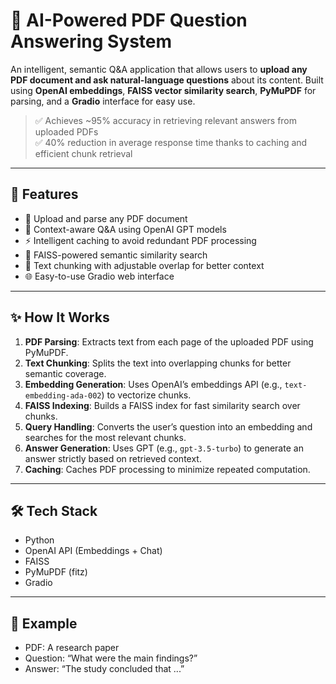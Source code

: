 # 📘 AI-Powered PDF Question Answering System

An intelligent, semantic Q&A application that allows users to **upload any PDF document and ask natural-language questions** about its content. Built using **OpenAI embeddings**, **FAISS vector similarity search**, **PyMuPDF** for parsing, and a **Gradio** interface for easy use.

> ✅ Achieves ~95% accuracy in retrieving relevant answers from uploaded PDFs  
> ✅ 40% reduction in average response time thanks to caching and efficient chunk retrieval

---

## 🚀 Features

- 📄 Upload and parse any PDF document
- 🤖 Context-aware Q&A using OpenAI GPT models
- ⚡ Intelligent caching to avoid redundant PDF processing
- 🔎 FAISS-powered semantic similarity search
- 🧩 Text chunking with adjustable overlap for better context
- 🌐 Easy-to-use Gradio web interface

---

## ✨ How It Works

1. **PDF Parsing**: Extracts text from each page of the uploaded PDF using PyMuPDF.
2. **Text Chunking**: Splits the text into overlapping chunks for better semantic coverage.
3. **Embedding Generation**: Uses OpenAI’s embeddings API (e.g., `text-embedding-ada-002`) to vectorize chunks.
4. **FAISS Indexing**: Builds a FAISS index for fast similarity search over chunks.
5. **Query Handling**: Converts the user’s question into an embedding and searches for the most relevant chunks.
6. **Answer Generation**: Uses GPT (e.g., `gpt-3.5-turbo`) to generate an answer strictly based on retrieved context.
7. **Caching**: Caches PDF processing to minimize repeated computation.

---

## 🛠️ Tech Stack

- Python
- OpenAI API (Embeddings + Chat)
- FAISS
- PyMuPDF (fitz)
- Gradio

---
## 🧪 Example

 - PDF: A research paper
 - Question: “What were the main findings?”
 - Answer: “The study concluded that ...”



